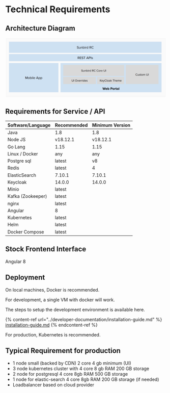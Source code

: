 # Technical Requirements

## Architecture Diagram

![](<../.gitbook/assets/Screenshot 2022-03-15 at 8.19.08 AM.png>)

## Requirements for Service / API

| Software/Language | Recommended | Minimum Version |
| ----------------- | ----------- | --------------- |
| Java              | 1.8         | 1.8             |
| Node JS           | v18.12.1    | v18.12.1        |
| Go Lang           | 1.15        | 1.15            |
| Linux / Docker    | any         | any             |
| Postgre sql       | latest      | v8              |
| Redis             | latest      | 4               |
| ElasticSearch     | 7.10.1      | 7.10.1          |
| Keycloak          | 14.0.0      | 14.0.0          |
| Minio             | latest      |                 |
| Kafka (Zookeeper) | latest      |                 |
| nginx             | latest      |                 |
| Angular           | 8           |                 |
| Kubernetes        | latest      |                 |
| Helm              | latest      |                 |
| Docker Compose    | latest      |                 |

## Stock Frontend Interface

Angular 8

## Deployment

On local machines, Docker is recommended.

For development, a single VM with docker will work.

The steps to setup the development environment is available here.

{% content-ref url="../developer-documentation/installation-guide.md" %}
[installation-guide.md](../developer-documentation/installation-guide.md)
{% endcontent-ref %}

For production, Kubernetes is recommended.

## Typical Requirement for production

* 1 node small (backed by CDN) 2 core 4 gb minimum (UI)
* 3 node kubernetes cluster with 4 core 8 gb RAM 200 GB storage
* 2 node for postgresql 4 core 8gb RAM 500 GB storage
* 1 node for elastic-search 4 core 8gb RAM 200 GB storage (if needed)
* Loadbalancer based on cloud provider
